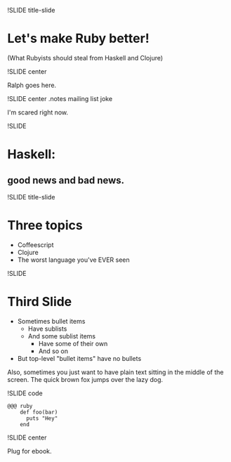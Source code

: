 !SLIDE title-slide

# Let's make Ruby better! #

(What Rubyists should steal from Haskell and Clojure)


!SLIDE center

Ralph goes here.



!SLIDE center
.notes mailing list joke

I'm scared right now.


!SLIDE

# Haskell:  

## good news and bad news.


!SLIDE title-slide

# Three topics #

* Coffeescript
* Clojure
* The worst language you've EVER seen



!SLIDE
# Third Slide

* Sometimes bullet items
  * Have sublists
  * And some sublist items
    * Have some of their own
    * And so on
* But top-level "bullet items" have no bullets

Also, sometimes you just want to have plain text sitting in the middle
of the screen. The quick brown fox jumps over the lazy dog.


!SLIDE code

	@@@ ruby
        def foo(bar)
          puts "Hey"
        end


!SLIDE center

Plug for ebook.

